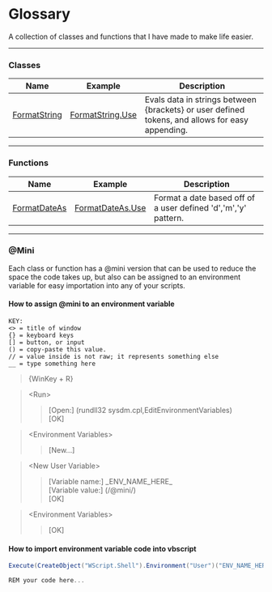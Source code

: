 # Glossary
A collection of classes and functions that I have made to make life easier.

---
### Classes
| Name | Example | Description |
| ---- | ---- | ---- |
| [FormatString](./FormatString.vbs) | [FormatString.Use](./FormatString.use.vbs) | Evals data in strings between {brackets} or user defined tokens, and allows for easy appending. |

---
### Functions
| Name | Example | Description |
| ---- | ---- | ---- |
| [FormatDateAs](./FormatDateAs.vbs) | [FormatDateAs.Use](./FormatDateAs.use.vbs) | Format a date based off of a user defined 'd','m','y' pattern. |

---
### @Mini
Each class or function has a @mini version that can be used to reduce the space the code takes up, but also can be assigned to an environment variable for easy importation into any of your scripts.
#### How to assign @mini to an environment variable
```
KEY:
<> = title of window
{} = keyboard keys
[] = button, or input
() = copy-paste this value.
// = value inside is not raw; it represents something else
__ = type something here
```

> {WinKey + R}  

> \<Run>  
>> [Open:] (rundll32 sysdm.cpl,EditEnvironmentVariables)   
>> [OK]  

> \<Environment Variables>  
>> [New...]  

> \<New User Variable>  
>> [Variable name:] \_ENV_NAME_HERE_  
>> [Variable value:] (/@mini/)  
>> [OK]   

> \<Environment Variables>  
>> [OK]  

#### How to import environment variable code into vbscript
```CS
Execute(CreateObject("WScript.Shell").Environment("User")("ENV_NAME_HERE"))

REM your code here...
```
